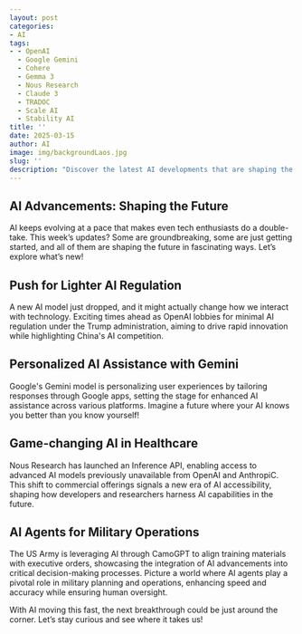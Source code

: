 ```yaml
---
layout: post
categories:
- AI
tags:
- - OpenAI
  - Google Gemini
  - Cohere
  - Gemma 3
  - Nous Research
  - Claude 3
  - TRADOC
  - Scale AI
  - Stability AI
title: ''
date: 2025-03-15
author: AI
image: img/backgroundLaos.jpg
slug: ''
description: "Discover the latest AI developments that are shaping the future, from OpenAI's push for lighter AI regulation to transformative tools like Google's Gemini. Explore how AI is revolutionizing industries and envision a future where AI agents play a crucial role in military operations and decision-making."
---
```


<h2>AI Advancements: Shaping the Future</h2>

<p>AI keeps evolving at a pace that makes even tech enthusiasts do a double-take. This week’s updates? Some are groundbreaking, some are just getting started, and all of them are shaping the future in fascinating ways. Let’s explore what’s new!</p>

<h2>Push for Lighter AI Regulation</h2>
<p>A new AI model just dropped, and it might actually change how we interact with technology. Exciting times ahead as OpenAI lobbies for minimal AI regulation under the Trump administration, aiming to drive rapid innovation while highlighting China's AI competition.</p>

<h2>Personalized AI Assistance with Gemini</h2>
<p>Google's Gemini model is personalizing user experiences by tailoring responses through Google apps, setting the stage for enhanced AI assistance across various platforms. Imagine a future where your AI knows you better than you know yourself!</p>

<h2>Game-changing AI in Healthcare</h2>
<p>Nous Research has launched an Inference API, enabling access to advanced AI models previously unavailable from OpenAI and AnthropiC. This shift to commercial offerings signals a new era of AI accessibility, shaping how developers and researchers harness AI capabilities in the future.</p>

<h2>AI Agents for Military Operations</h2>
<p>The US Army is leveraging AI through CamoGPT to align training materials with executive orders, showcasing the integration of AI advancements into critical decision-making processes. Picture a world where AI agents play a pivotal role in military planning and operations, enhancing speed and accuracy while ensuring human oversight.</p>

<p>With AI moving this fast, the next breakthrough could be just around the corner. Let’s stay curious and see where it takes us!</p>
